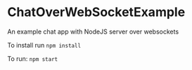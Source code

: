 ChatOverWebSocketExample
========================

An example chat app with NodeJS server over websockets

To install run
``` npm install ```

To run:
``` npm start ```

